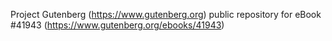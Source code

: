 Project Gutenberg (https://www.gutenberg.org) public repository for eBook #41943 (https://www.gutenberg.org/ebooks/41943)
